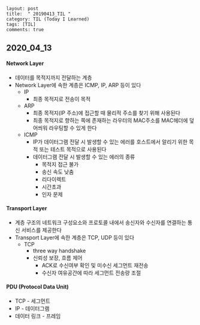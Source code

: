 ```
layout: post
title:  " 20190413_TIL "
category: TIL (Today I Learned)
tags: [TIL]
comments: true
```



## 2020_04_13



#### Network Layer

- 데이터를 목적지까지 전달하는 계층
- Network Layer에 속한 계층은 ICMP, IP, ARP 등이 있다
  - IP
    - 최종 목적지로 전송이 목적
  - ARP
    - 최종 목적지(IP 주소)에 접근할 때 물리적 주소를 찾기 위해 사용된다
    - 최종 목적지로 향하는 쪽에 존재하는 라우터의 MAC주소를 MAC헤더에 덮어씌워 라우팅할 수 있게 한다
  - ICMP
    - IP가 데이터그램 전달 시 발생할 수 있는 에러를 호스트에서 알리기 위한 목적 또는 테스트 목적으로 사용된다
    - 데이터그램 전달 시 발생할 수 있는 에러의 종류
      - 목적지 접근 불가
      - 송신 속도 낮춤
      - 리다이렉트
      - 시간초과
      - 인자 문제



#### Transport Layer

- 계층 구조의 네트워크 구성요소와 프로토콜 내에서 송신자와 수신자를 연결하는 통신 서비스를 제공한다
- Transport Layer에 속한 계층은 TCP, UDP 등이 있다
  - TCP
    - three way handshake
    - 신뢰성 보장, 흐름 제어
      - ACK로 수신여부 확인 및 미수신 세그먼트 재전송
      - 수신자 여유공간에 따라 세그먼트 전송량 조절



#### PDU (Protocol Data Unit)

- TCP - 세그먼트
- IP - 데이터그램
- 데이터 링크 - 프레임